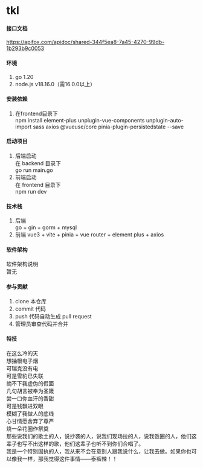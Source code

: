 # tkl

#### 接口文档

https://apifox.com/apidoc/shared-344f5ea8-7a45-4270-99db-1b293b9c0053

#### 环境

1.  go 1.20
3.  node.js v18.16.0（需16.0.0以上）

#### 安装依赖
1. 在frontend目录下  
   npm install element-plus unplugin-vue-components unplugin-auto-import sass axios @vueuse/core pinia-plugin-persistedstate --save


#### 启动项目
1.  后端启动    
在 backend 目录下  
go run main.go
2.  前端启动  
在 frontend 目录下   
npm run dev  

#### 技术栈

1. 后端  
   go + gin + gorm + mysql
2. 前端
   vue3 + vite +  pinia + vue router  + element plus + axios


#### 软件架构
软件架构说明  
暂无

#### 参与贡献

1.  clone 本仓库
2.  commit 代码
3.  push 代码自动生成 pull request
4.  管理员审查代码并合并

#### 特技

在这么冷的天  
想抽根电子烟  
可瑞克没有电  
可是雪豹已失联  
摘不下我​虚伪的假​面  
几句胡言被奉为圣箴  
尝一口你血汗的香甜  
可是钱飘进双眼  
模糊了我做人的底线  
心甘情愿舍弃了尊严  
烧一朵花圈作祭奠  
那些说我们的歌土的人，说抄袭的人，说我们现场拉的人，说我饭圈的人，他们这辈子也写不出这样的歌，他们这辈子也听不到你们合唱了。  
我是一个特别固执的人，我从来不会在意别人跟我说什么，让我去做。如果你也可以像我一样，那我觉得这件事情——泰裤辣！！